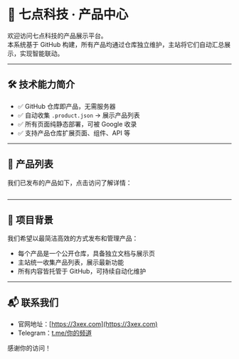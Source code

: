 # 🧠 七点科技 · 产品中心

欢迎访问七点科技的产品展示平台。  
本系统基于 GitHub 构建，所有产品均通过仓库独立维护，主站将它们自动汇总展示，实现智能联动。

---

## 🛠️ 技术能力简介

- ✅ GitHub 仓库即产品，无需服务器
- ✅ 自动收集 `.product.json` → 展示产品列表
- ✅ 所有页面纯静态部署，可被 Google 收录
- ✅ 支持产品仓库扩展页面、组件、API 等

---

## 🧩 产品列表

我们已发布的产品如下，点击访问了解详情：

<div id="product-list" style="display: flex; flex-wrap: wrap; gap: 20px;"></div>

<script>
fetch('products.json')
  .then(res => res.json())
  .then(products => {
    const container = document.getElementById('product-list');
    container.innerHTML = products.map(p => `
      <div style="width: 240px; padding: 16px; border: 1px solid #ccc; border-radius: 8px;">
        <img src="${p.icon}" alt="${p.name}" style="width: 100%; height: auto; border-radius: 6px;" />
        <h3 style="margin-top: 12px;">${p.name}</h3>
        <p style="font-size: 14px; color: #666;">${p.description}</p>
        <a href="${p.link}" target="_blank" style="color: blue;">访问产品页面</a>
      </div>
    `).join('')
  })
</script>

---

## 📜 项目背景

我们希望以最简洁高效的方式发布和管理产品：

- 每个产品是一个公开仓库，具备独立文档与展示页
- 主站统一收集产品列表，展示最新功能
- 所有内容皆托管于 GitHub，可持续自动化维护

---

## 📬 联系我们

- 官网地址：[https://3xex.com](https://3xex.com)
- Telegram：[t.me/你的频道](https://t.me/xxx)

感谢你的访问！
